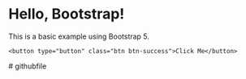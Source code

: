 <!DOCTYPE html>
<html lang="en">
<head>
  <meta charset="UTF-8" />
  <meta name="viewport" content="width=device-width, initial-scale=1.0" />
  <title>Bootstrap Example</title>
  
  <!-- Bootstrap CSS -->
  <link 
    href="https://cdn.jsdelivr.net/npm/bootstrap@5.3.3/dist/css/bootstrap.min.css" 
    rel="stylesheet" 
    integrity="sha384-KyZXEAg3QhqLMpG8r+8jhAXgkXxZ3I9zYJZlA+0Q0pGz1BfdFJtXQjwZt+eK8hD9" 
    crossorigin="anonymous"
  >
</head>
<body>

  <div class="container mt-5">
    <h1 class="text-primary">Hello, Bootstrap!</h1>
    <p>This is a basic example using Bootstrap 5.</p>

    <button type="button" class="btn btn-success">Click Me</button>
  </div>

  <!-- Bootstrap Bundle with Popper -->
  <script 
    src="https://cdn.jsdelivr.net/npm/bootstrap@5.3.3/dist/js/bootstrap.bundle.min.js" 
    integrity="sha384-Q28P0PhxGfJAfq0A7RZ2p3G/BJ5RMY9ebLbYxQ0ZyNU+SK1Xl3XERXnL6YwH2v7Z" 
    crossorigin="anonymous"
  ></script>
</body>
</html>
# githubfile
